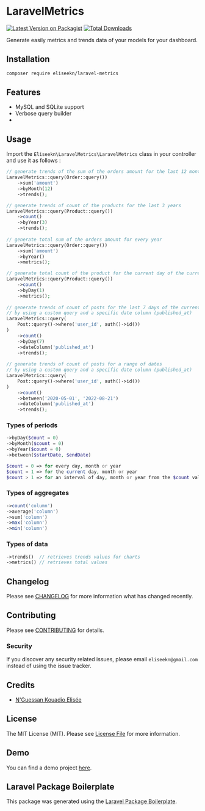 # LaravelMetrics

[![Latest Version on Packagist](https://img.shields.io/packagist/v/eliseekn/laravel-metrics.svg?style=flat-square)](https://packagist.org/packages/eliseekn/laravel-metrics)
[![Total Downloads](https://img.shields.io/packagist/dt/eliseekn/laravel-metrics.svg?style=flat-square)](https://packagist.org/packages/eliseekn/laravel-metrics)

Generate easily metrics and trends data of your models for your dashboard.

## Installation
```bash
composer require eliseekn/laravel-metrics
```

## Features
- MySQL and SQLite support
- Verbose query builder
- 

## Usage
Import the `Eliseekn\LaravelMetrics\LaravelMetrics` class in your controller and use it as follows :

```php
// generate trends of the sum of the orders amount for the last 12 months of the current year
LaravelMetrics::query(Order::query())
    ->sum('amount')
    ->byMonth(12)
    ->trends();

// generate trends of count of the products for the last 3 years
LaravelMetrics::query(Product::query())
    ->count()
    ->byYear(3)
    ->trends();
            
// generate total sum of the orders amount for every year
LaravelMetrics::query(Order::query())
    ->sum('amount')
    ->byYear()
    ->metrics(); 

// generate total count of the product for the current day of the current month
LaravelMetrics::query(Product::query())
    ->count()
    ->byDay(1)
    ->metrics();
    
// generate trends of count of posts for the last 7 days of the current month
// by using a custom query and a specific date column (published_at)
LaravelMetrics::query(
    Post::query()->where('user_id', auth()->id())
)
    ->count()
    ->byDay(7)
    ->dateColumn('published_at')
    ->trends();
    
// generate trends of count of posts for a range of dates
// by using a custom query and a specific date column (published_at)
LaravelMetrics::query(
    Post::query()->where('user_id', auth()->id())
)
    ->count()
    ->between('2020-05-01', '2022-08-21')
    ->dateColumn('published_at')
    ->trends();
```

### Types of periods
```php
->byDay($count = 0)
->byMonth($count = 0)
->byYear($count = 0)
->between($startDate, $endDate)
```

```php
$count = 0 => for every day, month or year 
$count = 1 => for the current day, month or year
$count > 1 => for an interval of day, month or year from the $count value to now
```

### Types of aggregates
```php
->count('column')
->average('column')
->sum('column')
->max('column')
->min('column')
```

### Types of data
```php
->trends()  // retrieves trends values for charts
->metrics() // retrieves total values
```

## Changelog

Please see [CHANGELOG](CHANGELOG.md) for more information what has changed recently.

## Contributing

Please see [CONTRIBUTING](CONTRIBUTING.md) for details.

### Security

If you discover any security related issues, please email `eliseekn@gmail.com` instead of using the issue tracker.

## Credits

-   [N'Guessan Kouadio Elisée](https://github.com/eliseekn)

## License

The MIT License (MIT). Please see [License File](LICENSE.md) for more information.

## Demo

You can find a demo project [here](https://github.com/eliseekn/laravel-metrics-demo).

## Laravel Package Boilerplate

This package was generated using the [Laravel Package Boilerplate](https://laravelpackageboilerplate.com).
